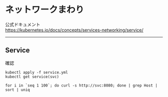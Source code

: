 # ネットワークまわり

公式ドキュメント<br />
https://kubernetes.io/docs/concepts/services-networking/service/

---

## Service

確認
```
kubectl apply -f service.yml
kubectl get service(svc)

for i in `seq 1 100`; do curl -s http://svc:8080; done | grep Host | sort | uniq
```
